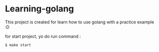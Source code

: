 # Learning-golang

This project is created for learn how to use golang with a practice example :D

for start project, yo do run command :

    $ make start
